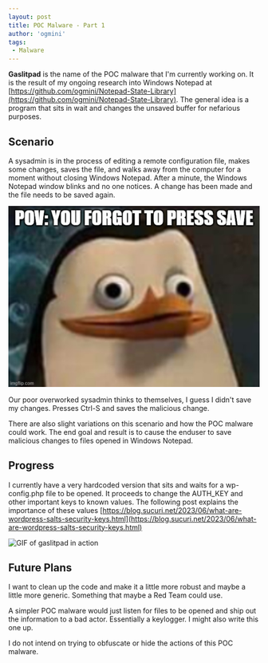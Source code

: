 ```yaml
---
layout: post
title: POC Malware - Part 1
author: 'ogmini'
tags:
 - Malware
---
```


**Gaslitpad** is the name of the POC malware that I'm currently working on. It is the result of my ongoing research into Windows Notepad at [https://github.com/ogmini/Notepad-State-Library](https://github.com/ogmini/Notepad-State-Library). The general idea is a program that sits in wait and changes the unsaved buffer for nefarious purposes.

## Scenario

A sysadmin is in the process of editing a remote configuration file, makes some changes, saves the file, and walks away from the computer for a moment without closing Windows Notepad. After a minute, the Windows Notepad window blinks and no one notices. A change has been made and the file needs to be saved again.

![I guess I didn't save](/images/memes/forgot-to-save.jpg)

Our poor overworked sysadmin thinks to themselves, I guess I didn't save my changes. Presses Ctrl-S and saves the malicious change.

There are also slight variations on this scenario and how the POC malware could work. The end goal and result is to cause the enduser to save malicious changes to files opened in Windows Notepad.

## Progress

I currently have a very hardcoded version that sits and waits for a wp-config.php file to be opened. It proceeds to change the AUTH_KEY and other important keys to known values. The following post explains the importance of these values [https://blog.sucuri.net/2023/06/what-are-wordpress-salts-security-keys.html](https://blog.sucuri.net/2023/06/what-are-wordpress-salts-security-keys.html)

![GIF of gaslitpad in action](/images/malware/gaslitpad-visual.gif)

## Future Plans

I want to clean up the code and make it a little more robust and maybe a little more generic. Something that maybe a Red Team could use.

A simpler POC malware would just listen for files to be opened and ship out the information to a bad actor. Essentially a keylogger. I might also write this one up.  

I do not intend on trying to obfuscate or hide the actions of this POC malware.
